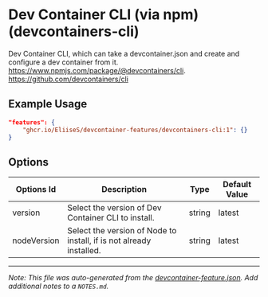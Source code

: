 
# Dev Container CLI (via npm) (devcontainers-cli)

Dev Container CLI, which can take a devcontainer.json and create and configure a dev container from it. https://www.npmjs.com/package/@devcontainers/cli. https://github.com/devcontainers/cli

## Example Usage

```json
"features": {
    "ghcr.io/EliiseS/devcontainer-features/devcontainers-cli:1": {}
}
```

## Options

| Options Id | Description | Type | Default Value |
|-----|-----|-----|-----|
| version | Select the version of Dev Container CLI to install. | string | latest |
| nodeVersion | Select the version of Node to install, if is not already installed. | string | latest |



---

_Note: This file was auto-generated from the [devcontainer-feature.json](https://github.com/EliiseS/devcontainer-features/blob/main/src/devcontainers-cli/devcontainer-feature.json).  Add additional notes to a `NOTES.md`._
